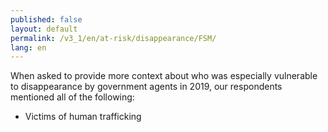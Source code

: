 ```yaml
---
published: false
layout: default
permalink: /v3_1/en/at-risk/disappearance/FSM/
lang: en
---
```

When asked to provide more context about who was especially vulnerable to disappearance by government agents in 2019, our respondents mentioned all of the following:  

- Victims of human trafficking
 